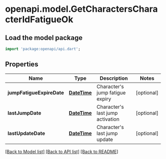 # openapi.model.GetCharactersCharacterIdFatigueOk

## Load the model package
```dart
import 'package:openapi/api.dart';
```

## Properties
Name | Type | Description | Notes
------------ | ------------- | ------------- | -------------
**jumpFatigueExpireDate** | [**DateTime**](DateTime.md) | Character's jump fatigue expiry | [optional] 
**lastJumpDate** | [**DateTime**](DateTime.md) | Character's last jump activation | [optional] 
**lastUpdateDate** | [**DateTime**](DateTime.md) | Character's last jump update | [optional] 

[[Back to Model list]](../README.md#documentation-for-models) [[Back to API list]](../README.md#documentation-for-api-endpoints) [[Back to README]](../README.md)



